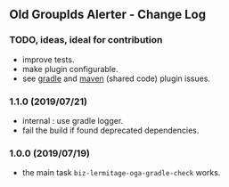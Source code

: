 ## Old GroupIds Alerter - Change Log

### TODO, ideas, ideal for contribution
* improve tests.
* make plugin configurable.
* see [gradle](https://github.com/jonathanlermitage/oga-gradle-plugin/issues) and [maven](https://github.com/jonathanlermitage/oga-maven-plugin/issues) (shared code) plugin issues.

### 1.1.0 (2019/07/21)
* internal : use gradle logger.
* fail the build if found deprecated dependencies.

### 1.0.0 (2019/07/19)
* the main task `biz-lermitage-oga-gradle-check` works.
